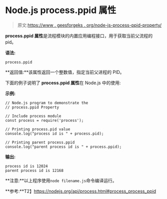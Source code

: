 # Node.js process.ppid 属性

> 原文:[https://www . geesforgeks . org/node-js-process-ppid-property/](https://www.geeksforgeeks.org/node-js-process-ppid-property/)

**process.ppid 属性**是流程模块的内置应用编程接口，用于获取当前父流程的 pid。

**语法:**

```
process.ppid
```

**返回值:**该属性返回一个整数值，指定当前父进程的 PID。

下面的例子说明了 **process.ppid 属性**在 Node.js 中的使用:

**示例:**

```
// Node.js program to demonstrate the
// process.ppid Property

// Include process module
const process = require('process');

// Printing process.pid value
console.log("process id is " + process.pid);

// Printing parent process.ppid
console.log("parent process id is " + process.ppid);
```

**输出:**

```
process id is 12024
parent process id is 12168

```

**注意:**以上程序使用`node filename.js`命令编译运行。

**参考:**T2】https://nodejs.org/api/process.html#process_process_ppid